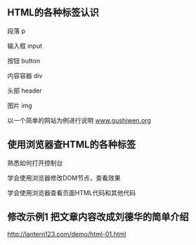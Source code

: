 
## HTML的各种标签认识

段落 p

输入框 input

按钮 button 

内容容器 div

头部 header

图片 img

以一个简单的网站为例进行说明 www.gushiwen.org

## 使用浏览器查HTML的各种标签

熟悉如何打开控制台

学会使用浏览器修改DOM节点，查看效果

学会使用浏览器查看页面HTML代码和其他代码

## 修改示例1 把文章内容改成刘德华的简单介绍

http://lantern123.com/demo/html-01.html

